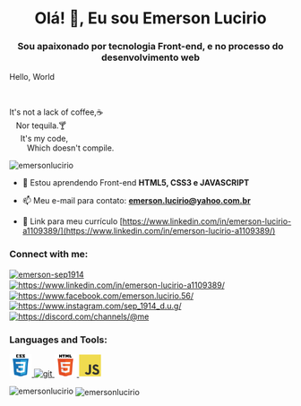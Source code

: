 <h1 align="center">Olá! 👋, Eu sou Emerson Lucirio</h1>
<h3 align="center">Sou apaixonado por tecnologia Front-end, e no processo do desenvolvimento web</h3>

<p>Hello, World</p>
&nbsp;<p>It's not a lack of coffee,☕<br>
&nbsp;&nbsp;&nbsp;Nor tequila.🍸<br>
&nbsp;&nbsp;&nbsp;&nbsp;&nbsp;It's my code,<br>
&nbsp;&nbsp;&nbsp;&nbsp;&nbsp;&nbsp;&nbsp;&nbsp;Which doesn't compile. </p>






<p align="left"> <img src="https://komarev.com/ghpvc/?username=emersonlucirio&label=Profile%20views&color=0e75b6&style=flat" alt="emersonlucirio" /> </p>

- 🌱 Estou aprendendo Front-end **HTML5, CSS3 e JAVASCRIPT**

- 📫 Meu e-mail para contato: **emerson.lucirio@yahoo.com.br**

- 📄 Link para meu currículo [https://www.linkedin.com/in/emerson-lucirio-a1109389/](https://www.linkedin.com/in/emerson-lucirio-a1109389/)

<h3 align="left">Connect with me:</h3>
<p align="left">
<a href="https://codepen.io/emerson-sep1914" target="blank"><img align="center" src="https://raw.githubusercontent.com/rahuldkjain/github-profile-readme-generator/master/src/images/icons/Social/codepen.svg" alt="emerson-sep1914" height="30" width="40" /></a>
<a href="https://linkedin.com/in/https://www.linkedin.com/in/emerson-lucirio-a1109389/" target="blank"><img align="center" src="https://raw.githubusercontent.com/rahuldkjain/github-profile-readme-generator/master/src/images/icons/Social/linked-in-alt.svg" alt="https://www.linkedin.com/in/emerson-lucirio-a1109389/" height="30" width="40" /></a>
<a href="https://fb.com/https://www.facebook.com/emerson.lucirio.56/" target="blank"><img align="center" src="https://raw.githubusercontent.com/rahuldkjain/github-profile-readme-generator/master/src/images/icons/Social/facebook.svg" alt="https://www.facebook.com/emerson.lucirio.56/" height="30" width="40" /></a>
<a href="https://instagram.com/https://www.instagram.com/sep_1914_d.u.g/" target="blank"><img align="center" src="https://raw.githubusercontent.com/rahuldkjain/github-profile-readme-generator/master/src/images/icons/Social/instagram.svg" alt="https://www.instagram.com/sep_1914_d.u.g/" height="30" width="40" /></a>
<a href="https://discord.gg/https://discord.com/channels/@me" target="blank"><img align="center" src="https://raw.githubusercontent.com/rahuldkjain/github-profile-readme-generator/master/src/images/icons/Social/discord.svg" alt="https://discord.com/channels/@me" height="30" width="40" /></a>
</p>

<h3 align="left">Languages and Tools:</h3>
<p align="left"> <a href="https://www.w3schools.com/css/" target="_blank" rel="noreferrer"> <img src="https://raw.githubusercontent.com/devicons/devicon/master/icons/css3/css3-original-wordmark.svg" alt="css3" width="40" height="40"/> </a> <a href="https://git-scm.com/" target="_blank" rel="noreferrer"> <img src="https://www.vectorlogo.zone/logos/git-scm/git-scm-icon.svg" alt="git" width="40" height="40"/> </a> <a href="https://www.w3.org/html/" target="_blank" rel="noreferrer"> <img src="https://raw.githubusercontent.com/devicons/devicon/master/icons/html5/html5-original-wordmark.svg" alt="html5" width="40" height="40"/> </a> <a href="https://developer.mozilla.org/en-US/docs/Web/JavaScript" target="_blank" rel="noreferrer"> <img src="https://raw.githubusercontent.com/devicons/devicon/master/icons/javascript/javascript-original.svg" alt="javascript" width="40" height="40"/> </a> </p>

<p><img align="left" src="https://github-readme-stats.vercel.app/api/top-langs?username=emersonlucirio&show_icons=true&locale=en&layout=compact" alt="emersonlucirio" /></p>

<p>&nbsp;<img align="center" src="https://github-readme-stats.vercel.app/api?username=emersonlucirio&show_icons=true&locale=en" alt="emersonlucirio" /></p>


<!---
## Olá! Eu sou o Emerson Lucirio 👋

- 🔭 Hoje trabalho com Suporte técnico
- 🌱 Aprendendo Front-end
- 😄 Pronouns: Ele/Dele
- ⚡ Fun fact: HTML, CSS e JAVASCRIPT
--->
